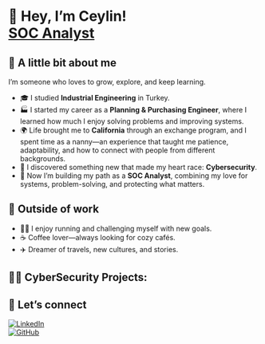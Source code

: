 

# 👋 Hey, I’m Ceylin! <br/><a href="www.linkedin.com/in/ceylin-guclu">SOC Analyst</a> 

## 🌷 A little bit about me
I’m someone who loves to grow, explore, and keep learning.  
- 🎓 I studied **Industrial Engineering** in Turkey.  
- 🏭 I started my career as a **Planning & Purchasing Engineer**, where I learned how much I enjoy solving problems and improving systems.  
- 🌍 Life brought me to **California** through an exchange program, and I spent time as a nanny—an experience that taught me patience, adaptability, and how to connect with people from different backgrounds.  
- 👶 I discovered something new that made my heart race: **Cybersecurity**.  
- 🔐 Now I’m building my path as a **SOC Analyst**, combining my love for systems, problem-solving, and protecting what matters.  

## 🌸 Outside of work
- 🏃‍♀️ I enjoy running and challenging myself with new goals.  
- ☕ Coffee lover—always looking for cozy cafés.  
- ✈️ Dreamer of travels, new cultures, and stories.  

## <h2> 👩‍💻 CyberSecurity Projects:</h2>
<!-- - <b>Data Structures and Algorithms Practice (AlgoExpert)</b>
  - [Praciting DS & Algos in Python](https://github.com/joshmadakor1/Algorithms-Practice) -->

## 💌 Let’s connect
[![LinkedIn](https://img.shields.io/badge/LinkedIn-blue?style=for-the-badge&logo=linkedin)](https://www.linkedin.com/in/ceylin-guclu)  
[![GitHub](https://img.shields.io/badge/GitHub-black?style=for-the-badge&logo=github)](https://github.com/ceylinguclu)

